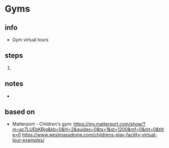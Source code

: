 # Gyms  

## info  
* Gym virtual tours

## steps  
1. 

## notes  
*  

## based on  
*  Matterport - Children's gym: https://my.matterport.com/show/?m=ac7LUEbKBjg&kb=0&hl=2&guides=0&ts=1&st=1200&mf=0&mt=0&title=0 https://www.westmassdrone.com/childrens-play-facility-virtual-tour-examples/


